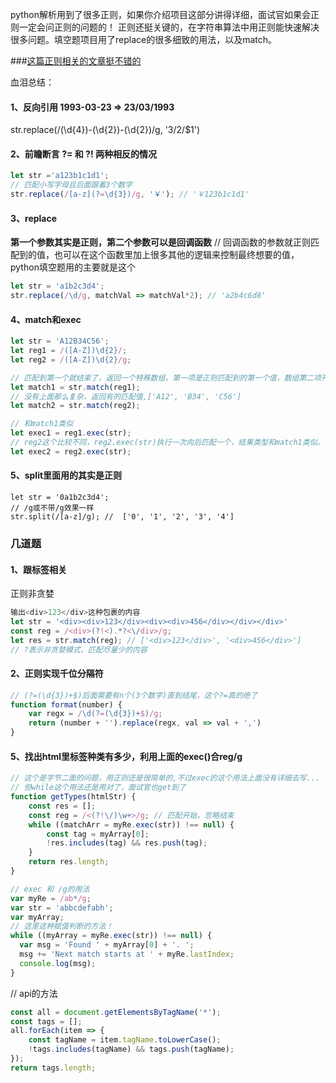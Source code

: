 
python解析用到了很多正则，如果你介绍项目这部分讲得详细，面试官如果会正则一定会问正则的问题的！
正则还挺关键的，在字符串算法中用正则能快速解决很多问题。填空题项目用了replace的很多细致的用法，以及match。

###[这篇正则相关的文章挺不错的](https://blog.csdn.net/QQ80583600/article/details/69062659)


血泪总结：
#### 1、反向引用 1993-03-23 => 23/03/1993
str.replace(/(\d{4})-(\d{2})-(\d{2})/g, '$3/$2/$1')

#### 2、前瞻断言 ?= 和 ?! 两种相反的情况
```javascript
let str ='a123b1c1d1';
// 匹配小写字母且后面跟着3个数字
str.replace(/[a-z](?=\d{3})/g, '￥'); // '￥123b1c1d1'
```

#### 3、replace
**第一个参数其实是正则，第二个参数可以是回调函数**
// 回调函数的参数就正则匹配到的值，也可以在这个函数里加上很多其他的逻辑来控制最终想要的值，python填空题用的主要就是这个
```javascript
let str = 'a1b2c3d4';
str.replace(/\d/g, matchVal => matchVal*2); // 'a2b4c6d8'
```

#### 4、match和exec
```javascript
let str = 'A12B34C56';
let reg1 = /([A-Z])\d{2}/;
let reg2 = /([A-Z])\d{2}/g;

// 匹配到第一个就结束了，返回一个特殊数组，第一项是正则匹配到的第一个值，数组第二项开始依次是括号里配到内容，还有其他信息['A12', 'A', index: 0, input: 'A12B34C56', groups: undefined]
let match1 = str.match(reg1);
// 没有上面那么复杂，返回有的匹配值,['A12', 'B34', 'C56']
let match2 = str.match(reg2);

// 和match1类似
let exec1 = reg1.exec(str);
// reg2这个比较不同，reg2.exec(str)执行一次向后匹配一个，结果类型和match1类似。详情见下面的一道题
let exec2 = reg2.exec(str);
```
#### 5、split里面用的其实是正则
```
let str = '0a1b2c3d4';
// /g或不带/g效果一样
str.split(/[a-z]/g); //  ['0', '1', '2', '3', '4']
```

### 几道题

#### 1、跟标签相关
正则非贪婪
```javascript
输出<div>123</div>这种包裹的内容
let str = '<div><div>123</div><div><div>456</div></div></div>'
const reg = /<div>(?!<).*?<\/div>/g;
let res = str.match(reg); // ['<div>123</div>', '<div>456</div>']
// ?表示非贪婪模式，匹配尽量少的内容
```
#### 2、正则实现千位分隔符
``` javascript
// (?=(\d{3})+$)后面需要有n个(3个数字)直到结尾，这个?=真的绝了
function format(number) {
    var regx = /\d(?=(\d{3})+$)/g;
    return (number + '').replace(regx, val => val + ',')
}
```

#### 5、找出html里标签种类有多少，利用上面的exec()合reg/g
``` javascript
// 这个是字节二面的问题，用正则还是很简单的,不过exec的这个用法上面没有详细去写...
// 但while这个用法还是用对了，面试官也get到了
function getTypes(htmlStr) {
    const res = [];
    const reg = /<(?!\/)\w+>/g; // 匹配开始，忽略结束
    while ((matchArr = myRe.exec(str)) !== null) {
        const tag = myArray[0];
        !res.includes(tag) && res.push(tag);
    }
    return res.length;
}
```

```javascript
// exec 和 /g的用法
var myRe = /ab*/g;
var str = 'abbcdefabh';
var myArray;
// 这里这种赋值判断的方法！
while ((myArray = myRe.exec(str)) !== null) {
  var msg = 'Found ' + myArray[0] + '. ';
  msg += 'Next match starts at ' + myRe.lastIndex;
  console.log(msg);
}
```
// api的方法
```javascript
const all = document.getElementsByTagName('*');
const tags = [];
all.forEach(item => {
    const tagName = item.tagName.toLowerCase();
    !tags.includes(tagName) && tags.push(tagName);
});
return tags.length;
```